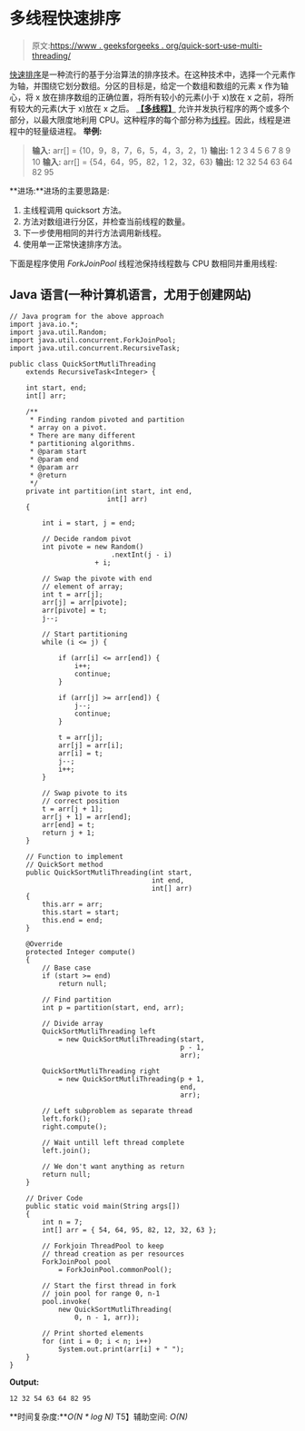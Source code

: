 # 多线程快速排序

> 原文:[https://www . geeksforgeeks . org/quick-sort-use-multi-threading/](https://www.geeksforgeeks.org/quick-sort-using-multi-threading/)

[快速排序](https://www.geeksforgeeks.org/quick-sort/)是一种流行的基于分治算法的排序技术。在这种技术中，选择一个元素作为轴，并围绕它划分数组。分区的目标是，给定一个数组和数组的元素 x 作为轴心，将 x 放在排序数组的正确位置，将所有较小的元素(小于 x)放在 x 之前，将所有较大的元素(大于 x)放在 x 之后。
[**【多线程】**](https://www.geeksforgeeks.org/multithreading-in-java/) 允许并发执行程序的两个或多个部分，以最大限度地利用 CPU。这种程序的每个部分称为[线程](https://www.geeksforgeeks.org/thread-in-operating-system/)。因此，线程是进程中的轻量级进程。
**举例:**

> **输入:** arr[] = {10，9，8，7，6，5，4，3，2，1}
> **输出:** 1 2 3 4 5 6 7 8 9 10
> **输入:** arr[] = {54，64，95，82，1 2，32，63}
> **输出:** 12 32 54 63 64 82 95

**进场:**进场的主要思路是:

1.  主线程调用 quicksort 方法。
2.  方法对数组进行分区，并检查当前线程的数量。
3.  下一步使用相同的并行方法调用新线程。
4.  使用单一正常快速排序方法。

下面是程序使用 *ForkJoinPool* 线程池保持线程数与 CPU 数相同并重用线程:

## Java 语言(一种计算机语言，尤用于创建网站)

```
// Java program for the above approach
import java.io.*;
import java.util.Random;
import java.util.concurrent.ForkJoinPool;
import java.util.concurrent.RecursiveTask;

public class QuickSortMutliThreading
    extends RecursiveTask<Integer> {

    int start, end;
    int[] arr;

    /**
     * Finding random pivoted and partition
     * array on a pivot.
     * There are many different
     * partitioning algorithms.
     * @param start
     * @param end
     * @param arr
     * @return
     */
    private int partition(int start, int end,
                        int[] arr)
    {

        int i = start, j = end;

        // Decide random pivot
        int pivote = new Random()
                         .nextInt(j - i)
                     + i;

        // Swap the pivote with end
        // element of array;
        int t = arr[j];
        arr[j] = arr[pivote];
        arr[pivote] = t;
        j--;

        // Start partitioning
        while (i <= j) {

            if (arr[i] <= arr[end]) {
                i++;
                continue;
            }

            if (arr[j] >= arr[end]) {
                j--;
                continue;
            }

            t = arr[j];
            arr[j] = arr[i];
            arr[i] = t;
            j--;
            i++;
        }

        // Swap pivote to its
        // correct position
        t = arr[j + 1];
        arr[j + 1] = arr[end];
        arr[end] = t;
        return j + 1;
    }

    // Function to implement
    // QuickSort method
    public QuickSortMutliThreading(int start,
                                   int end,
                                   int[] arr)
    {
        this.arr = arr;
        this.start = start;
        this.end = end;
    }

    @Override
    protected Integer compute()
    {
        // Base case
        if (start >= end)
            return null;

        // Find partition
        int p = partition(start, end, arr);

        // Divide array
        QuickSortMutliThreading left
            = new QuickSortMutliThreading(start,
                                          p - 1,
                                          arr);

        QuickSortMutliThreading right
            = new QuickSortMutliThreading(p + 1,
                                          end,
                                          arr);

        // Left subproblem as separate thread
        left.fork();
        right.compute();

        // Wait untill left thread complete
        left.join();

        // We don't want anything as return
        return null;
    }

    // Driver Code
    public static void main(String args[])
    {
        int n = 7;
        int[] arr = { 54, 64, 95, 82, 12, 32, 63 };

        // Forkjoin ThreadPool to keep
        // thread creation as per resources
        ForkJoinPool pool
            = ForkJoinPool.commonPool();

        // Start the first thread in fork
        // join pool for range 0, n-1
        pool.invoke(
            new QuickSortMutliThreading(
                0, n - 1, arr));

        // Print shorted elements
        for (int i = 0; i < n; i++)
            System.out.print(arr[i] + " ");
    }
}
```

**Output:** 

```
12 32 54 63 64 82 95
```

**时间复杂度:***O(N * log N)*
T5】辅助空间: *O(N)*